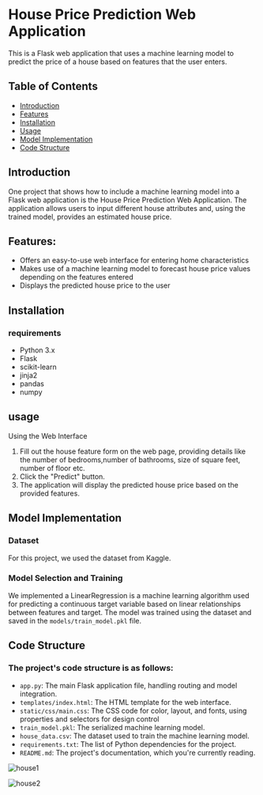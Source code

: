 
# House Price Prediction Web Application

This is a Flask web application that uses a machine learning model to predict the price of a house based on features that the user enters.

## Table of Contents
- [Introduction](#introduction)
- [Features](#features)
- [Installation](#installation)
- [Usage](#usage)
- [Model Implementation](#model-implementation)
- [Code Structure](#code-structure)

## Introduction

One project that shows how to include a machine learning model into a Flask web application is the House Price Prediction Web Application. The application allows users to input different house attributes and, using the trained model, provides an estimated house price.

## Features: 

- Offers an easy-to-use web interface for entering home characteristics
- Makes use of a machine learning model to forecast house price values depending on the features entered
- Displays the predicted house price to the user

## Installation

### requirements
- Python 3.x
- Flask
- scikit-learn
- jinja2
- pandas
- numpy


## usage
Using the Web Interface
1. Fill out the house feature form on the web page, providing details like the number of bedrooms,number of bathrooms, size of square feet, number of floor etc.
2. Click the "Predict" button.
3. The application will display the predicted house price based on the provided features.

## Model Implementation

### Dataset
For this project, we used the dataset from Kaggle.

### Model Selection and Training
We implemented a LinearRegression is a machine learning algorithm used for predicting a continuous target variable based on linear relationships between features and target. The model was trained using the dataset and saved in the `models/train_model.pkl` file.


## Code Structure

### The project's code structure is as follows:
- `app.py`: The main Flask application file, handling routing and model integration.
- `templates/index.html`: The HTML template for the web interface.
- `static/css/main.css`: The CSS code for color, layout, and fonts, using properties and selectors for design control
- `train_model.pkl`: The serialized machine learning model.
- `house_data.csv`: The dataset used to train the machine learning model.
- `requirements.txt`: The list of Python dependencies for the project.
- `README.md`: The project's documentation, which you're currently reading.


![house1](https://github.com/user-attachments/assets/1d704bad-0265-4045-88bc-fc915fb70974)


![house2](https://github.com/user-attachments/assets/bf078db1-2b3f-474a-850d-8b88655c0bb2)


